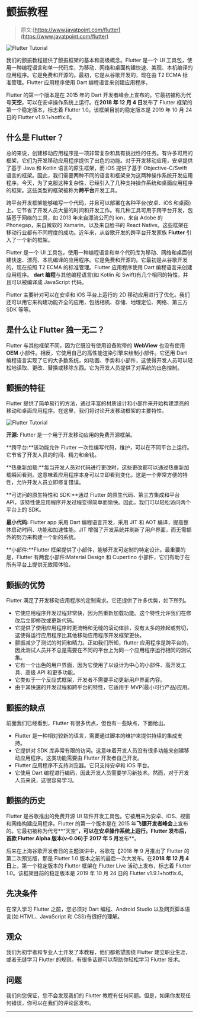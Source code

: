 # 颤振教程

> 原文:[https://www.javatpoint.com/flutter](https://www.javatpoint.com/flutter)

![Flutter Tutorial](../Images/382b219245ea7e1453e5b12fb3d11e91.png)

我们的颤振教程提供了颤振框架的基本和高级概念。Flutter 是一个 UI 工具包，使用一种编程语言和单一代码库，为移动、网络和桌面构建快速、美观、本机编译的应用程序。它是免费和开源的。最初，它是从谷歌开发的，现在由 T2 ECMA 标准管理。Flutter 应用程序使用 Dart 编程语言来创建应用程序。

Flutter 的第一个版本是在 2015 年的 Dart 开发者峰会上宣布的。它最初被称为代号**天空**，可以在安卓操作系统上运行。在**2018 年 12 月 4 日**发布了 Flutter 框架的第一个稳定版本，标志着 Flutter 1.0。该框架目前的稳定版本是 2019 年 10 月 24 日的 Flutter v1.9.1+hotfix.6。

## 什么是 Flutter？

总的来说，创建移动应用程序是一项非常复杂和具有挑战性的任务。有许多可用的框架，它们为开发移动应用程序提供了出色的功能。对于开发移动应用，安卓提供了基于 Java 和 Kotlin 语言的原生框架，而 iOS 提供了基于 Objective-C/Swift 语言的框架。因此，我们需要两种不同的语言和框架来为这两种操作系统开发应用程序。今天，为了克服这种复杂性，已经引入了几种支持操作系统和桌面应用程序的框架。这些类型的框架被称为**跨平台**开发工具。

跨平台开发框架能够编写一个代码，并且可以部署在各种平台(安卓、iOS 和桌面)上。它节省了开发人员大量的时间和开发工作。有几种工具可用于跨平台开发，包括基于网络的工具，如 2013 年来自漂流公司的 ion，来自 Adobe 的 Phonegap，来自微软的 Xamarin，以及来自脸书的 React Native。这些框架在移动行业都有不同程度的成功。近年来，从谷歌开发的跨平台开发家族 **Flutter** 引入了一个新的框架。

Flutter 是一个 UI 工具包，使用一种编程语言和单个代码库为移动、网络和桌面创建快速、漂亮、本机编译的应用程序。它是免费和开源的。它最初是从谷歌开发的，现在按照 T2 ECMA 的标准管理。Flutter 应用程序使用 Dart 编程语言来创建应用程序。 **dart 编程**与其他编程语言(如 Kotlin 和 Swift)有几个相同的特性，并且可以被编译成 JavaScript 代码。

Flutter 主要针对可以在安卓和 iOS 平台上运行的 2D 移动应用进行了优化。我们还可以用它来构建功能齐全的应用，包括相机、存储、地理定位、网络、第三方 SDK 等等。

## 是什么让 Flutter 独一无二？

Flutter 与其他框架不同，因为它既没有使用设备附带的 **WebView** 也没有使用 **OEM** 小部件。相反，它使用自己的高性能渲染引擎来绘制小部件。它还用 Dart 编程语言实现了它的大多数系统，如动画、手势和小部件，这使得开发人员可以轻松地读取、更改、替换或移除东西。它为开发人员提供了对系统的出色控制。

## 颤振的特征

Flutter 提供了简单易行的方法，通过丰富的材质设计和小部件来开始构建漂亮的移动和桌面应用程序。在这里，我们将讨论开发移动框架的主要特性。

![Flutter Tutorial](../Images/6d7470aa91a5e38ddca4a0e71e024d7f.png)

**开源:** Flutter 是一个用于开发移动应用的免费开源框架。

**跨平台:**该功能允许 Flutter 一次性编写代码，维护，可以在不同平台上运行。它节省了开发人员的时间、精力和金钱。

**热重新加载:**每当开发人员对代码进行更改时，这些更改都可以通过热重新加载瞬间看到。这意味着应用程序本身可以立即看到变化。这是一个非常方便的特性，允许开发人员立即修复错误。

**可访问的原生特性和 SDK:**通过 Flutter 的原生代码、第三方集成和平台 API，该特性使应用程序开发过程变得简单而愉快。因此，我们可以轻松访问两个平台上的 SDK。

**最小代码:** Flutter app 采用 Dart 编程语言开发，采用 JIT 和 AOT 编译，提高整体启动时间、功能和加速性能。JIT 增强了开发系统并刷新了用户界面，而无需额外的努力来构建一个新的系统。

**小部件:**Flutter 框架提供了小部件，能够开发可定制的特定设计。最重要的是，Flutter 有两套小部件:Material Design 和 Cupertino 小部件，它们有助于在所有平台上提供无故障体验。

## 颤振的优势

Flutter 满足了开发移动应用程序的定制需求。它还提供了许多优势，如下所列。

*   它使应用程序开发过程非常快，因为热重新加载功能。这个特性允许我们在修改后立即修改或更新代码。
*   它提供了使用应用程序时更流畅和无缝的滚动体验，没有太多的挂起或剪切，这使得运行应用程序比其他移动应用程序开发框架更快。
*   颤振减少了测试的时间和精力。正如我们所知，flutter 应用程序是跨平台的，因此测试人员并不总是需要在不同的平台上为同一个应用程序运行相同的测试集。
*   它有一个出色的用户界面，因为它使用了以设计为中心的小部件、高开发工具、高级 API 和更多功能。
*   它类似于一个反应式框架，开发者不需要手动更新用户界面内容。
*   由于其快速的开发过程和跨平台的特性，它适用于 MVP(最小可行产品)应用。

## 颤振的缺点

前面我们已经看到，Flutter 有很多优点，但也有一些缺点，下面给出。

*   Flutter 是一种相对较新的语言，需要通过脚本的维护来提供持续的集成支持。
*   它提供对 SDK 库非常有限的访问。这意味着开发人员没有很多功能来创建移动应用程序。这类功能需要由 Flutter 开发者自己开发。
*   Flutter 应用程序不支持浏览器。它只支持安卓和 iOS 平台。
*   它使用 Dart 编程进行编码，因此开发人员需要学习新技术。然而，对于开发人员来说，这很容易学习。

## 颤振的历史

Flutter 是谷歌推出的免费开源 UI 软件开发工具包。它被用来为安卓、iOS、视窗和网络构建应用程序。Flutter 的第一个版本是在 2015 年**飞镖开发者峰会**上宣布的。它最初被称为代号**“天空”**，可以在安卓操作系统上运行。Flutter 发布后，首款 Flutter Alpha 版本(v-0.06)于 2017 年 5 月**发布**。

后来在上海谷歌开发者日的主题演讲中，谷歌在【2018 年 9 月推出了 Flutter 的第二次预览版，那是 Flutter 1.0 版本之前的最后一次大发布。在**2018 年 12 月 4 日**上，第一个稳定版本的 Flutter 框架在 Flutter Live 活动上发布，标志着 Flutter 1.0。该框架目前的稳定版本是 2019 年 10 月 24 日的 Flutter v1.9.1+hotfix.6。

## 先决条件

在深入学习 Flutter 之前，您必须对 Dart 编程、Android Studio 以及网页脚本语言(如 HTML、JavaScript 和 CSS)有很好的理解。

## 观众

我们为初学者和专业人士开发了本教程，他们都希望围绕 Flutter 建立职业生涯，或者无缝学习 Flutter 的规则。有很多话题可以帮助你轻松学习 Flutter 技术。

## 问题

我们向您保证，您不会发现我们的 Flutter 教程有任何问题。但是，如果你发现任何错误，你可以在我们的评论区发布。

* * *